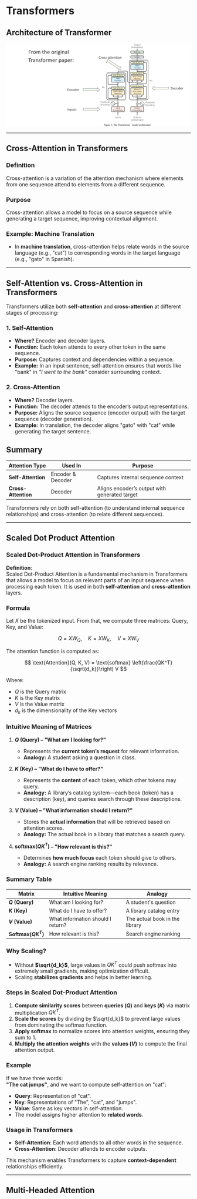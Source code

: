 # Transformers

## Architecture of Transformer
![Transformer Architecture](images/transformer_arch.png)

---

## **Cross-Attention in Transformers**
### **Definition**
Cross-attention is a variation of the attention mechanism where elements from one sequence attend to elements from a different sequence.

### **Purpose**
Cross-attention allows a model to focus on a source sequence while generating a target sequence, improving contextual alignment.

### **Example: Machine Translation**
- In **machine translation**, cross-attention helps relate words in the source language (e.g., "cat") to corresponding words in the target language (e.g., "gato" in Spanish).

---

## **Self-Attention vs. Cross-Attention in Transformers**
Transformers utilize both **self-attention** and **cross-attention** at different stages of processing:

### **1. Self-Attention**
- **Where?** Encoder and decoder layers.
- **Function:** Each token attends to every other token in the same sequence.
- **Purpose:** Captures context and dependencies within a sequence.
- **Example:** In an input sentence, self-attention ensures that words like "bank" in *"I went to the bank"* consider surrounding context.

### **2. Cross-Attention**
- **Where?** Decoder layers.
- **Function:** The decoder attends to the encoder’s output representations.
- **Purpose:** Aligns the source sequence (encoder output) with the target sequence (decoder generation).
- **Example:** In translation, the decoder aligns "gato" with "cat" while generating the target sentence.

## **Summary**
| Attention Type   | Used In  | Purpose |
|-----------------|---------|---------|
| **Self-Attention** | Encoder & Decoder | Captures internal sequence context |
| **Cross-Attention** | Decoder | Aligns encoder’s output with generated target |

Transformers rely on both self-attention (to understand internal sequence relationships) and cross-attention (to relate different sequences).

---

## Scaled Dot Product Attention

### **Scaled Dot-Product Attention in Transformers**

**Definition**:  
Scaled Dot-Product Attention is a fundamental mechanism in Transformers that allows a model to focus on relevant parts of an input sequence when processing each token. It is used in both **self-attention** and **cross-attention** layers.

### **Formula**

Let $X$ be the tokenized input. From that, we compute three matrices: Query, Key, and Value:

$$
Q = XW_Q, \quad K = XW_K, \quad V = XW_V
$$

The attention function is computed as:

$$
\text{Attention}(Q, K, V) = \text{softmax} \left(\frac{QK^T}{\sqrt{d_k}}\right) V
$$

Where:
- $Q$ is the Query matrix
- $K$ is the Key matrix
- $V$ is the Value matrix
- $d_k$ is the dimensionality of the Key vectors

### **Intuitive Meaning of Matrices**  

1. **$Q$ (Query) – "What am I looking for?"**  
   - Represents the **current token’s request** for relevant information.  
   - **Analogy:** A student asking a question in class.  

2. **$K$ (Key) – "What do I have to offer?"**  
   - Represents the **content** of each token, which other tokens may query.  
   - **Analogy:** A library’s catalog system—each book (token) has a description (key), and queries search through these descriptions.  

3. **$V$ (Value) – "What information should I return?"**  
   - Stores the **actual information** that will be retrieved based on attention scores.  
   - **Analogy:** The actual book in a library that matches a search query.  

4. **$\text{softmax}(QK^T)$ – "How relevant is this?"**  
   - Determines **how much focus** each token should give to others.  
   - **Analogy:** A search engine ranking results by relevance.  

### **Summary Table**  

| Matrix  | Intuitive Meaning | Analogy |
|---------|------------------|---------|
| **$Q$ (Query)** | What am I looking for? | A student's question |
| **$K$ (Key)**   | What do I have to offer? | A library catalog entry |
| **$V$ (Value)** | What information should I return? | The actual book in the library |
| **Softmax($QK^T$)** | How relevant is this? | Search engine ranking |

### **Why Scaling?**
- Without **$\sqrt{d_k}$**, large values in $QK^T$ could push softmax into extremely small gradients, making optimization difficult.
- Scaling **stabilizes gradients** and helps in better learning.

### **Steps in Scaled Dot-Product Attention**

1. **Compute similarity scores** between **queries ($Q$)** and **keys ($K$)** via matrix multiplication $QK^T$.
2. **Scale the scores** by dividing by $\sqrt{d_k}$ to prevent large values from dominating the softmax function.  
3. **Apply softmax** to normalize scores into attention weights, ensuring they sum to 1.  
4. **Multiply the attention weights** with the **values ($V$)** to compute the final attention output.

### **Example**
If we have three words:  
**"The cat jumps"**, and we want to compute self-attention on "cat":

- **Query**: Representation of "cat".
- **Key**: Representations of "The", "cat", and "jumps".
- **Value**: Same as key vectors in self-attention.
- The model assigns higher attention to **related words**.

### **Usage in Transformers**
- **Self-Attention**: Each word attends to all other words in the sequence.
- **Cross-Attention**: Decoder attends to encoder outputs.

This mechanism enables Transformers to capture **context-dependent** relationships efficiently.

---

## Multi-Headed Attention

